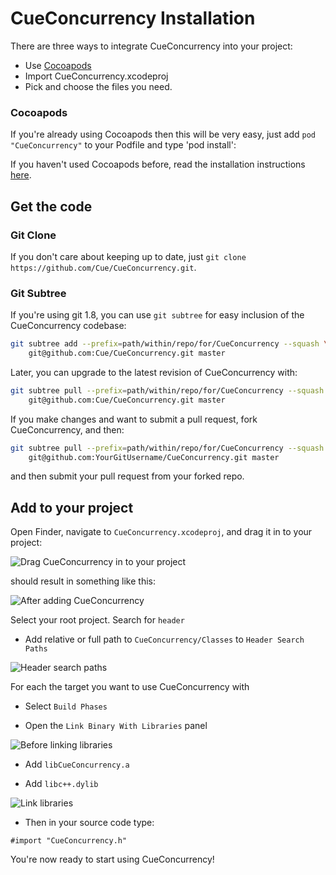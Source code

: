 # CueConcurrency Installation

There are three ways to integrate CueConcurrency into your project:
* Use [Cocoapods](http://cocoapods.org/)
* Import CueConcurrency.xcodeproj
* Pick and choose the files you need.

### Cocoapods
If you're already using Cocoapods then this will be very easy, just add `pod "CueConcurrency"` to your Podfile
and type 'pod install':

If you haven't used Cocoapods before, read the installation instructions [here](http://cocoapods.org/#install).

## Get the code

### Git Clone
If you don't care about keeping up to date, just `git clone https://github.com/Cue/CueConcurrency.git`.

### Git Subtree
If you're using git 1.8, you can use `git subtree` for easy inclusion of the CueConcurrency codebase:

~~~~~~~~~~~~.bash
git subtree add --prefix=path/within/repo/for/CueConcurrency --squash \
    git@github.com:Cue/CueConcurrency.git master
~~~~~~~~~~~~

Later, you can upgrade to the latest revision of CueConcurrency with:

~~~~~~~~~~~~.bash
git subtree pull --prefix=path/within/repo/for/CueConcurrency --squash \
    git@github.com:Cue/CueConcurrency.git master
~~~~~~~~~~~~

If you make changes and want to submit a pull request, fork CueConcurrency, and then:

~~~~~~~~~~~~.bash
git subtree pull --prefix=path/within/repo/for/CueConcurrency --squash \
    git@github.com:YourGitUsername/CueConcurrency.git master
~~~~~~~~~~~~

and then submit your pull request from your forked repo.

## Add to your project

Open Finder, navigate to `CueConcurrency.xcodeproj`, and drag it in to your project:

![Drag CueConcurrency in to your project](https://github.com/Cue/CueConcurrency/blob/master/Documentation/Images/DragToProject.png?raw=true)

should result in something like this:

![After adding CueConcurrency](https://github.com/Cue/CueConcurrency/blob/master/Documentation/Images/ShowInProject.png?raw=true)

Select your root project. Search for `header`

* Add relative or full path to `CueConcurrency/Classes` to `Header Search Paths`

![Header search paths](https://github.com/Cue/CueConcurrency/blob/master/Documentation/Images/HeaderSearchPaths.png?raw=true)

For each the target you want to use CueConcurrency with

* Select `Build Phases`

* Open the `Link Binary With Libraries` panel

![Before linking libraries](https://github.com/Cue/CueConcurrency/blob/master/Documentation/Images/BeforeLinkLibraries.png?raw=true)

* Add `libCueConcurrency.a`

* Add `libc++.dylib`

![Link libraries](https://github.com/Cue/CueConcurrency/blob/master/Documentation/Images/LinkLibraries.png?raw=true)

* Then in your source code type:

~~~~~~~~~~~~~~~~~~~~~~~~~~~~~~~~.objc
#import "CueConcurrency.h"
~~~~~~~~~~~~~~~~~~~~~~~~~~~~~~~~

You're now ready to start using CueConcurrency!

